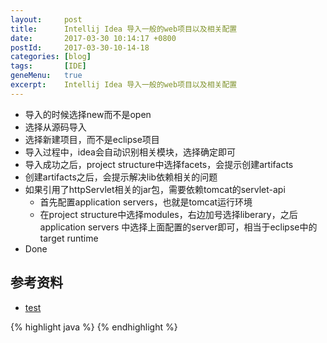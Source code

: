 ```yaml
---
layout:     post
title:      Intellij Idea 导入一般的web项目以及相关配置
date:       2017-03-30 10:14:17 +0800
postId:     2017-03-30-10-14-18
categories: [blog]
tags:       [IDE]
geneMenu:   true
excerpt:    Intellij Idea 导入一般的web项目以及相关配置
---
```


* 导入的时候选择new而不是open
* 选择从源码导入
* 选择新建项目，而不是eclipse项目
* 导入过程中，idea会自动识别相关模块，选择确定即可
* 导入成功之后，project structure中选择facets，会提示创建artifacts
* 创建artifacts之后，会提示解决lib依赖相关的问题
* 如果引用了httpServlet相关的jar包，需要依赖tomcat的servlet-api
    - 首先配置application servers，也就是tomcat运行环境
    - 在project structure中选择modules，右边加号选择liberary，之后application servers
    中选择上面配置的server即可，相当于eclipse中的target runtime
* Done

## 参考资料

* [test](test.html)

{% highlight java %}
{% endhighlight %}
